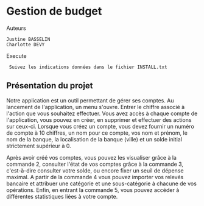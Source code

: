 # Gestion de budget

Auteurs    

    Justine BASSELIN
    Charlotte DEVY
    
Execute

     Suivez les indications données dans le fichier INSTALL.txt

## Présentation du projet  

Notre application est un outil permettant de gérer ses comptes. Au lancement de l'application, un menu s'ouvre. Entrer le chiffre associé à l'action que vous souhaitez effectuer. Vous avez accès à chaque compte de l'application, vous pouvez en créer, en supprimer et effectuer des actions sur ceux-ci. Lorsque vous créez un compte, vous devez fournir un numéro de compte à 10 chiffres, un nom pour ce compte, vos nom et prénom, le nom de la banque, la localisation de la banque (ville) et un solde initial strictement supérieur à 0.    

Après avoir créé vos comptes, vous pouvez les visualiser grâce à la commande 2, consulter l'état de vos comptes grâce à la commande 3, c'est-à-dire consulter votre solde, ou encore fixer un seuil de dépense maximal. A partir de la commande 4 vous pouvez importer vos relevés bancaire et attribuer une catégorie et une sous-catégorie à chacune de vos opérations. Enfin, en entrant la commande 5, vous pouvez accéder à différentes statistiques liées à votre compte.
